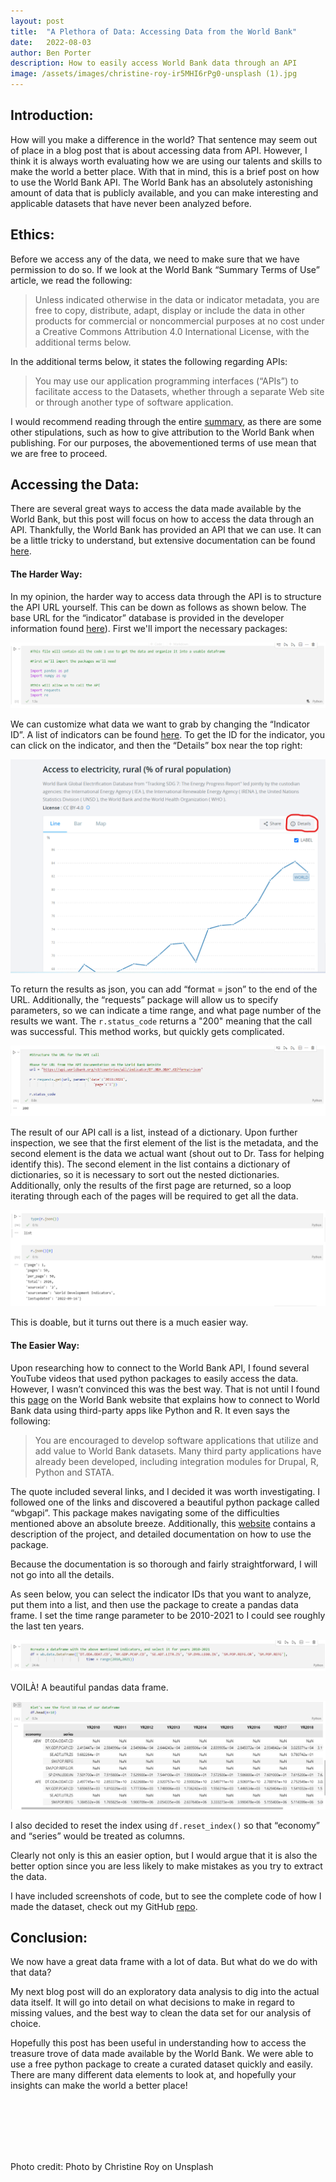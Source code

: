 ```yaml
---
layout: post
title:  "A Plethora of Data: Accessing Data from the World Bank"
date:   2022-08-03
author: Ben Porter
description: How to easily access World Bank data through an API
image: /assets/images/christine-roy-ir5MHI6rPg0-unsplash (1).jpg
---
```


## Introduction:

How will you make a difference in the world?
That sentence may seem out of place in a blog post that is about accessing data from API. However, I think it is always worth evaluating how we are using our talents and skills to make the world a better place. With that in mind, this is a brief post on how to use the World Bank API. The World Bank has an absolutely astonishing amount of data that is publicly available, and you can make interesting and applicable datasets that have never been analyzed before.

## Ethics:

Before we access any of the data, we need to make sure that we have permission to do so. If we look at the World Bank “Summary Terms of Use” article, we read the following:

>Unless indicated otherwise in the data or indicator metadata, you are free to copy, distribute, adapt, display or include the data in other products for commercial or noncommercial purposes at no cost under a Creative Commons Attribution 4.0 International License, with the additional terms below.

In the additional terms below, it states the following regarding APIs:

>You may use our application programming interfaces (“APIs”) to facilitate access to the Datasets, whether through a separate Web site or through another type of software application.

I would recommend reading through the entire [summary](https://data.worldbank.org/summary-terms-of-use), as there are some other stipulations, such as how to give attribution to the World Bank when publishing. For our purposes, the abovementioned terms of use mean that we are free to proceed. 

## Accessing the Data:

There are several great ways to access the data made available by the World Bank, but this post will focus on how to access the data through an API. Thankfully, the World Bank has provided an API that we can use. It can be a little tricky to understand, but extensive documentation can be found [here](https://datahelpdesk.worldbank.org/knowledgebase/topics/125589-developer-information). 

#### The Harder Way:

In my opinion, the harder way to access data through the API is to structure the API URL yourself. This can be down as follows as shown below. The base URL for the “indicator” database is provided in the developer information found [here](https://datahelpdesk.worldbank.org/knowledgebase/articles/898581-api-basic-call-structures)). First we'll import the necessary packages:

![Import Packages](https://raw.githubusercontent.com/BenP33/stat386-projects/main/assets/images/Blog%202%20Code%20Screenshot%201.png)

We can customize what data we want to grab by changing the “Indicator ID”. A list of indicators can be found [here](https://datahelpdesk.worldbank.org/knowledgebase/articles/898581-api-basic-call-structures). To get the ID for the indicator, you can click on the indicator, and then the “Details” box near the top right:

![Get ID](https://raw.githubusercontent.com/BenP33/stat386-projects/main/assets/images/Blog%202%20Website%20Screenshot%201.png)

To return the results as json, you can add “format = json” to the end of the URL. Additionally, the “requests” package will allow us to specify parameters, so we can indicate a time range, and what page number of the results we want. The `r.status_code` returns a "200" meaning that the call was successful. This method works, but quickly gets complicated. 

![API Call](https://raw.githubusercontent.com/BenP33/stat386-projects/main/assets/images/Blog%202%20Code%20Screenshot%202.png)

The result of our API call is a list, instead of a dictionary. Upon further inspection, we see that the first element of the list is the metadata, and the second element is the data we actual want (shout out to Dr. Tass for helping identify this). The second element in the list contains a dictionary of dictionaries, so it is necessary to sort out the nested dictionaries. Additionally, only the results of the first page are returned, so a loop iterating through each of the pages will be required to get all the data. 

![List Results](https://raw.githubusercontent.com/BenP33/stat386-projects/main/assets/images/Blog%202%20Code%20Screenshot%203.png)

This is doable, but it turns out there is a much easier way. 

#### The Easier Way:

Upon researching how to connect to the World Bank API, I found several YouTube videos that used python packages to easily access the data. However, I wasn’t convinced this was the best way. That is not until I found this [page](https://data.worldbank.org/products/third-party-apps) on the World Bank website that explains how to connect to World Bank data using third-party apps like Python and R. It even says the following:

>You are encouraged to develop software applications that utilize and add value to World Bank datasets. Many third party applications have already been developed, including integration modules for Drupal, R, Python and STATA.

The quote included several links, and I decided it was worth investigating. I followed one of the links and discovered a beautiful python package called “wbgapi”. This package makes navigating some of the difficulties mentioned above an absolute breeze. Additionally, this [website](https://pypi.org/project/wbgapi/) contains a description of the project, and detailed documentation on how to use the package.

Because the documentation is so thorough and fairly straightforward, I will not go into all the details.

As seen below, you can select the indicator IDs that you want to analyze, put them into a list, and then use the package to create a pandas data frame. I set the time range parameter to be 2010-2021 to I could see roughly the last ten years.

![API Package Code](https://raw.githubusercontent.com/BenP33/stat386-projects/main/assets/images/Blog%202%20Code%20Screenshot%204.png)

VOILÀ! A beautiful pandas data frame.

![Data frame result](https://raw.githubusercontent.com/BenP33/stat386-projects/main/assets/images/Blog%202%20Code%20Screenshot%205.png)

I also decided to reset the index using `df.reset_index()` so that “economy” and “series” would be treated as columns.

Clearly not only is this an easier option, but I would argue that it is also the better option since you are less likely to make mistakes as you try to extract the data.

I have included screenshots of code, but to see the complete code of how I made the dataset, check out my GitHub [repo](https://github.com/BenP33/World-Bank-Tutorial).

## Conclusion:

We now have a great data frame with a lot of data. But what do we do with that data? 

My next blog post will do an exploratory data analysis to dig into the actual data itself. It will go into detail on what decisions to make in regard to missing values, and the best way to clean the data set for our analysis of choice.

Hopefully this post has been useful in understanding how to access the treasure trove of data made available by the World Bank. We were able to use a free python package to create a curated dataset quickly and easily. There are many different data elements to look at, and hopefully your insights can make the world a better place!

<br>
<br>
<br>
<br>
<br>

Photo credit: Photo by Christine Roy on Unsplash
